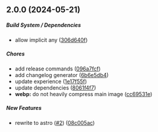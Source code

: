 ## 2.0.0 (2024-05-21)

##### Build System / Dependencies

*  allow implicit any ([306d640f](https://github.com/MichaelSolati/portfolio/commit/306d640f7b930d462168d1110a9062a8a891cf0f))

##### Chores

*  add release commands ([096a7fcf](https://github.com/MichaelSolati/portfolio/commit/096a7fcf1fd8addf06aee4ce23681f1d931bb330))
*  add changelog generator ([6b6e5db4](https://github.com/MichaelSolati/portfolio/commit/6b6e5db4bfa71b4990aa506bd7a54e641ac9214d))
*  update experience ([1e17f55f](https://github.com/MichaelSolati/portfolio/commit/1e17f55fc7e714df58215d35079097fa361d5906))
*  update dependencies ([8061f4f7](https://github.com/MichaelSolati/portfolio/commit/8061f4f7b7c992c0918a96863bc8be6ee5bf00b2))
* **webp:**  do not heavily compress main image ([cc69531e](https://github.com/MichaelSolati/portfolio/commit/cc69531ea3daafed42bbc631ac2526eae77bde4c))

##### New Features

*  rewrite to astro ([#2](https://github.com/MichaelSolati/portfolio/pull/2)) ([08c005ac](https://github.com/MichaelSolati/portfolio/commit/08c005ac6d5bbd1b1fd09974e00b65f259ac7f44))

